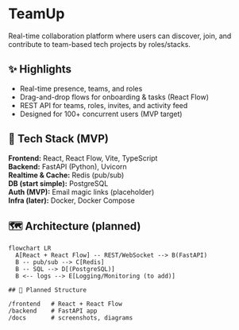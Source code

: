 # TeamUp

Real-time collaboration platform where users can discover, join, and contribute to team-based tech projects by roles/stacks.

## ✨ Highlights
- Real-time presence, teams, and roles
- Drag-and-drop flows for onboarding & tasks (React Flow)
- REST API for teams, roles, invites, and activity feed
- Designed for 100+ concurrent users (MVP target)

## 🧱 Tech Stack (MVP)
**Frontend:** React, React Flow, Vite, TypeScript  
**Backend:** FastAPI (Python), Uvicorn  
**Realtime & Cache:** Redis (pub/sub)  
**DB (start simple):** PostgreSQL  
**Auth (MVP):** Email magic links (placeholder)  
**Infra (later):** Docker, Docker Compose

## 🗺️ Architecture (planned)
```mermaid
flowchart LR
  A[React + React Flow] -- REST/WebSocket --> B(FastAPI)
  B -- pub/sub --> C[Redis]
  B -- SQL --> D[(PostgreSQL)]
  B <-- logs --> E[Logging/Monitoring (to add)]

## 📂 Planned Structure

/frontend   # React + React Flow
/backend    # FastAPI app
/docs       # screenshots, diagrams
